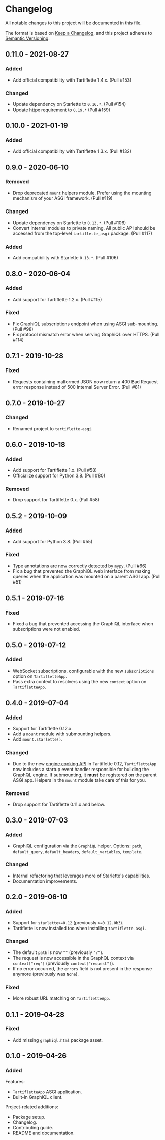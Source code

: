 # Changelog

All notable changes to this project will be documented in this file.

The format is based on [Keep a Changelog](https://keepachangelog.com/en/1.0.0/),
and this project adheres to [Semantic Versioning](https://semver.org/spec/v2.0.0.html).

## 0.11.0 - 2021-08-27

### Added

- Add official compatibility with Tartiflette 1.4.x. (Pull #153)

### Changed

- Update dependency on Starlette to `0.16.*`. (Pull #154)
- Update httpx requirement to `0.19.*` (Pull #159)

## 0.10.0 - 2021-01-19

### Added

- Add official compatibility with Tartiflette 1.3.x. (Pull #132)

## 0.9.0 - 2020-06-10

### Removed

- Drop deprecated `mount` helpers module. Prefer using the mounting mechanism of your ASGI framework. (Pull #119)

### Changed

- Update dependency on Starlette to `0.13.*`. (Pull #106)
- Convert internal modules to private naming. All public API should be accessed from the top-level `tartiflette_asgi` package. (Pull #117)

### Added

- Add compatibility with Starlette `0.13.*`. (Pull #106)

## 0.8.0 - 2020-06-04

### Added

- Add support for Tartiflette 1.2.x. (Pull #115)

### Fixed

- Fix GraphiQL subscriptions endpoint when using ASGI sub-mounting. (Pull #98)
- Fix protocol mismatch error when serving GraphiQL over HTTPS. (Pull #114)

## 0.7.1 - 2019-10-28

### Fixed

- Requests containing malformed JSON now return a 400 Bad Request error response instead of 500 Internal Server Error. (Pull #81)

## 0.7.0 - 2019-10-27

### Changed

- Renamed project to `tartiflette-asgi`.

## 0.6.0 - 2019-10-18

### Added

- Add support for Tartiflette 1.x. (Pull #58)
- Officialize support for Python 3.8. (Pull #80)

### Removed

- Drop support for Tartiflette 0.x. (Pull #58)

## 0.5.2 - 2019-10-09

### Added

- Add support for Python 3.8. (Pull #55)

### Fixed

- Type annotations are now correctly detected by `mypy`. (Pull #66)
- Fix a bug that prevented the GraphiQL web interface from making queries when the application was mounted on a parent ASGI app. (Pull #51)

## 0.5.1 - 2019-07-16

### Fixed

- Fixed a bug that prevented accessing the GraphiQL interface when subscriptions were not enabled.

## 0.5.0 - 2019-07-12

### Added

- WebSocket subscriptions, configurable with the new `subscriptions` option on `TartifletteApp`.
- Pass extra context to resolvers using the new `context` option on `TartifletteApp`.

## 0.4.0 - 2019-07-04

### Added

- Support for Tartiflette 0.12.x.
- Add a `mount` module with submounting helpers.
- Add `mount.starlette()`.

### Changed

- Due to the new [engine cooking API](https://tartiflette.io/docs/api/engine#cook-your-tartiflette) in Tartiflette 0.12, `TartifletteApp` now includes a startup event handler responsible for building the GraphQL engine. If submounting, it **must** be registered on the parent ASGI app. Helpers in the `mount` module take care of this for you.

### Removed

- Drop support for Tartiflette 0.11.x and below.

## 0.3.0 - 2019-07-03

### Added

- GraphiQL configuration via the `GraphiQL` helper. Options: `path`, `default_query`, `default_headers`, `default_variables`, `template`.

### Changed

- Internal refactoring that leverages more of Starlette's capabilities.
- Documentation improvements.

## 0.2.0 - 2019-06-10

### Added

- Support for `starlette>=0.12` (previously `>=0.12.0b3`).
- Tartiflette is now installed too when installing `tartiflette-asgi`.

### Changed

- The default `path` is now `""` (previously `"/"`).
- The request is now accessible in the GraphQL context via `context["req"]` (previously `context["request"]`).
- If no error occurred, the `errors` field is not present in the response anymore (previously was `None`).

### Fixed

- More robust URL matching on `TartifletteApp`.

## 0.1.1 - 2019-04-28

### Fixed

- Add missing `graphiql.html` package asset.

## 0.1.0 - 2019-04-26

### Added

Features:

- `TartifletteApp` ASGI application.
- Built-in GraphiQL client.

Project-related additions:

- Package setup.
- Changelog.
- Contributing guide.
- README and documentation.
